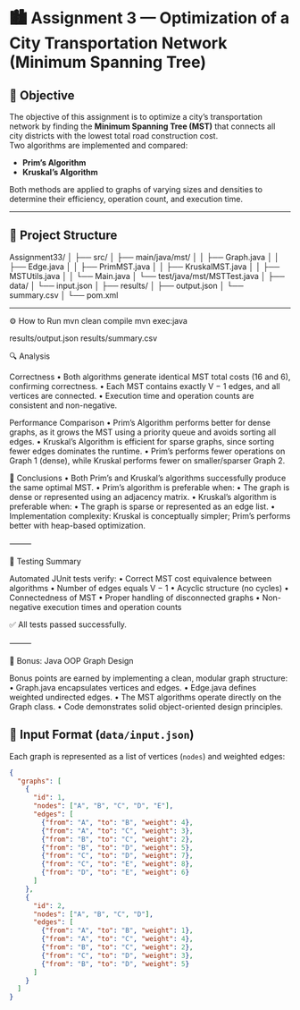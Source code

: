 # 🏙️ Assignment 3 — Optimization of a City Transportation Network (Minimum Spanning Tree)

## 🎯 Objective
The objective of this assignment is to optimize a city’s transportation network by finding the **Minimum Spanning Tree (MST)** that connects all city districts with the lowest total road construction cost.  
Two algorithms are implemented and compared:
- **Prim’s Algorithm**
- **Kruskal’s Algorithm**

Both methods are applied to graphs of varying sizes and densities to determine their efficiency, operation count, and execution time.

---

## 🧱 Project Structure
Assignment33/
│
├── src/
│   ├── main/java/mst/
│   │   ├── Graph.java
│   │   ├── Edge.java
│   │   ├── PrimMST.java
│   │   ├── KruskalMST.java
│   │   ├── MSTUtils.java
│   │   └── Main.java
│   └── test/java/mst/MSTTest.java
│
├── data/
│   └── input.json
│
├── results/
│   ├── output.json
│   └── summary.csv
│
└── pom.xml

---

⚙️ How to Run
mvn clean compile
mvn exec:java

results/output.json
results/summary.csv

🔍 Analysis

Correctness
	•	Both algorithms generate identical MST total costs (16 and 6), confirming correctness.
	•	Each MST contains exactly V − 1 edges, and all vertices are connected.
	•	Execution time and operation counts are consistent and non-negative.

Performance Comparison
	•	Prim’s Algorithm performs better for dense graphs, as it grows the MST using a priority queue and avoids sorting all edges.
	•	Kruskal’s Algorithm is efficient for sparse graphs, since sorting fewer edges dominates the runtime.
	•	Prim’s performs fewer operations on Graph 1 (dense), while Kruskal performs fewer on smaller/sparser Graph 2.

🧮 Conclusions
	•	Both Prim’s and Kruskal’s algorithms successfully produce the same optimal MST.
	•	Prim’s algorithm is preferable when:
	•	The graph is dense or represented using an adjacency matrix.
	•	Kruskal’s algorithm is preferable when:
	•	The graph is sparse or represented as an edge list.
	•	Implementation complexity: Kruskal is conceptually simpler; Prim’s performs better with heap-based optimization.

⸻

🧪 Testing Summary

Automated JUnit tests verify:
	•	Correct MST cost equivalence between algorithms
	•	Number of edges equals V − 1
	•	Acyclic structure (no cycles)
	•	Connectedness of MST
	•	Proper handling of disconnected graphs
	•	Non-negative execution times and operation counts

✅ All tests passed successfully.

⸻

🧠 Bonus: Java OOP Graph Design

Bonus points are earned by implementing a clean, modular graph structure:
	•	Graph.java encapsulates vertices and edges.
	•	Edge.java defines weighted undirected edges.
	•	The MST algorithms operate directly on the Graph class.
	•	Code demonstrates solid object-oriented design principles.


## 🧩 Input Format (`data/input.json`)
Each graph is represented as a list of vertices (`nodes`) and weighted edges:

```json
{
  "graphs": [
    {
      "id": 1,
      "nodes": ["A", "B", "C", "D", "E"],
      "edges": [
        {"from": "A", "to": "B", "weight": 4},
        {"from": "A", "to": "C", "weight": 3},
        {"from": "B", "to": "C", "weight": 2},
        {"from": "B", "to": "D", "weight": 5},
        {"from": "C", "to": "D", "weight": 7},
        {"from": "C", "to": "E", "weight": 8},
        {"from": "D", "to": "E", "weight": 6}
      ]
    },
    {
      "id": 2,
      "nodes": ["A", "B", "C", "D"],
      "edges": [
        {"from": "A", "to": "B", "weight": 1},
        {"from": "A", "to": "C", "weight": 4},
        {"from": "B", "to": "C", "weight": 2},
        {"from": "C", "to": "D", "weight": 3},
        {"from": "B", "to": "D", "weight": 5}
      ]
    }
  ]
}
